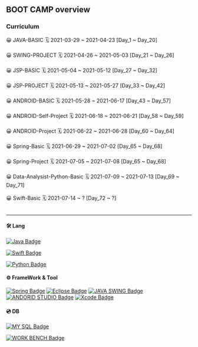 ## BOOT CAMP overview

### Curriculum

😀 JAVA-BASIC 🗓 2021-03-29 ~ 2021-04-23 [Day_1 ~ Day_20]<br/><br/>
😀 SWING-PROJECT 🗓 2021-04-26 ~ 2021-05-03 [Day_21 ~ Day_26]<br/><br/>
😀 JSP-BASIC 🗓 2021-05-04 ~ 2021-05-12 [Day_27 ~ Day_32]<br/><br/>
😀 JSP-PROJECT 🗓 2021-05-13 ~ 2021-05-27 [Day_33 ~ Day_42]<br/><br/>
😀 ANDROID-BASIC 🗓 2021-05-28 ~ 2021-06-17 [Day_43 ~ Day_57]<br/><br/>
😀 ANDROID-Self-Project 🗓 2021-06-18 ~ 2021-06-21 [Day_58 ~ Day_59]<br/><br/>
😀 ANDROID-Project 🗓 2021-06-22 ~ 2021-06-28 [Day_60 ~ Day_64]<br/><br/>
😀 Spring-Basic 🗓 2021-06-29 ~ 2021-07-02 [Day_65 ~ Day_68]<br/><br/>
😀 Spring-Project 🗓 2021-07-05 ~ 2021-07-08 [Day_65 ~ Day_68]<br/><br/>
😀 Data-Analysist-Python-Basic 🗓 2021-07-09 ~ 2021-07-13 [Day_69 ~ Day_71]<br/><br/>
😀 Swift-Basic 🗓 2021-07-14 ~ ? [Day_72 ~ ?]<br/><br/>

---

#### 🛠 Lang

[![Java Badge](https://img.shields.io/badge/Java-007396?style=for-the-badge&logo=java&logoColor=black)](http://java.com/)

[![Swift Badge](https://img.shields.io/badge/Swift-FA7343?style=for-the-badge&logo=swift&logoColor=white)](https://www.swift.org/)

[![Python Badge](https://img.shields.io/badge/Python-3776AB?style=for-the-badge&logo=python&logoColor=white)](https://python.org/)

#### ⚙️ FrameWork & Tool

[![Spring Badge](https://img.shields.io/badge/Spring-6DB33F?style=for-the-badge&logo=spring&logoColor=black)](http://spring.io/)
[![Eclipse Badge](https://img.shields.io/badge/Eclipse-2C2255?style=for-the-badge&logo=eclipse&logoColor=white)](http://eclipse.org/)
[![JAVA SWING Badge](https://img.shields.io/badge/Swing-FFFFFF?style=for-the-badge&logo=swing&logoColor=white)](http://java.com/)
[![ANDORID STUDIO Badge](https://img.shields.io/badge/AndroidStudio-6DB33F?style=for-the-badge&logo=androidstudio&logoColor=white)](http://android.com/)
[![Xcode Badge](https://img.shields.io/badge/Xcode-1575F9?style=for-the-badge&logo=xcode&logoColor=white)](http://developer.apple.com/)

#### 💿 DB

[![MY SQL Badge](https://img.shields.io/badge/Mysql-FFFFFF?style=for-the-badge&logo=mysql&logoColor=white)](http://mysql.com/)

[![WORK BENCH Badge](https://img.shields.io/badge/Workbench-FFFFFF?style=for-the-badge&logo=workbench&logoColor=white)](http://mysql.com/)

